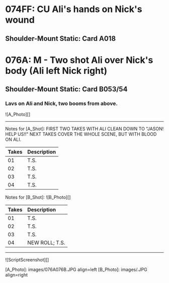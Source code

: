 # 074FF: CU Ali's hands on Nick's wound
## Shoulder-Mount Static: Card A018

# 076A: M - Two shot Ali over Nick's body (Ali left Nick right)
## Shoulder-Mount Static: Card B053/54

### Lavs on Ali and Nick, two booms from above.

![A_Photo][]

----

Notes for [A_Shot]: FIRST TWO TAKES WITH ALI CLEAN DOWN TO "JASON! HELP US!!" NEXT TAKES COVER THE WHOLE SCENE, BUT WITH BLOOD ON ALI.

| Takes | Description |
|:---|:----|
| 01 | T.S. |
| 02 | T.S. |
| 03 | T.S. |
| 04 | T.S. |


Notes for [B_Shot]: 
![B_Photo][]

| Takes | Description |
|:---|:----|
| 01 | T.S. |
| 02 | T.S. |
| 03 | T.S. |
| 04 | NEW ROLL; T.S. |

----

![ScriptScreenshot][]


[A_Photo]:  images/076A076B.JPG align=left
[B_Photo]:  images/.JPG align=right
